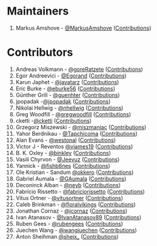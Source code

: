 # Maintainers

1. Markus Amshove - [@MarkusAmshove](https://github.com/MarkusAmshove) ([Contributions](https://github.com/MarkusAmshove/Kluent/commits?author=MarkusAmshove))

# Contributors

1. Andreas Volkmann - [@goreRatzete](https://github.com/goreRatzete) ([Contributions](https://github.com/MarkusAmshove/Kluent/commits?author=goreRatzete))
1. Egor Andreevici - [@Egorand](https://github.com/Egorand) ([Contributions](https://github.com/MarkusAmshove/Kluent/commits?author=Egorand))
1. Karun Japhet - [@javatarz](https://github.com/javatarz) ([Contributions](https://github.com/MarkusAmshove/Kluent/commits?author=javatarz))
1. Eric Burke - [@eburke56](https://github.com/eburke56) ([Contributions](https://github.com/MarkusAmshove/Kluent/commits?author=eburke56))
1. Günther Grill - [@guenhter](https://github.com/guenhter) ([Contributions](https://github.com/MarkusAmshove/Kluent/commits?author=guenhter))
1. jpopadak -[@jpopadak](https://github.com/jpopadak) ([Contributions](https://github.com/MarkusAmshove/Kluent/commits?author=jpopadak))
1. Nikolai Hellwig - [@nhellwig](https://github.com/nhellwig) ([Contributions](https://github.com/MarkusAmshove/Kluent/commits?author=nhellwig))
1. Greg Woodfill - [@gregwoodfill](https://github.com/gregwoodfill) ([Contributions](https://github.com/MarkusAmshove/Kluent/commits?author=gregwoodfill))
1. cketti -[@cketti](https://github.com/cketti) ([Contributions](https://github.com/MarkusAmshove/Kluent/commits?author=cketti))
1. Grzegorz Miszewski - [@miszmaniac](https://github.com/miszmaniac) ([Contributions](https://github.com/MarkusAmshove/Kluent/commits?author=miszmaniac))
1. Yahor Berdnikau - [@Tapchicoma](https://github.com/Tapchicoma) ([Contributions](https://github.com/MarkusAmshove/Kluent/commits?author=Tapchicoma))
1. Alan Evans - [@westonal](https://github.com/westonal) ([Contributions](https://github.com/MarkusAmshove/Kluent/commits?author=westonal))
1. Victor J - Reventos [@vjames19](https://github.com/vjames19) ([Contributions](https://github.com/MarkusAmshove/Kluent/commits?author=vjames19))
1. B. K. Oxley - [@binkley](https://github.com/binkley) ([Contributions](https://github.com/MarkusAmshove/Kluent/commits?author=binkley))
1. Vasili Chyrvon - [@Jeevuz](https://github.com/Jeevuz) ([Contributions](https://github.com/MarkusAmshove/Kluent/commits?author=Jeevuz))
1. Yannick - [@fishb6nes](https://github.com/fishb6nes) ([Contributions](https://github.com/MarkusAmshove/Kluent/commits?author=fishb6nes))
1. Ole Kristian - Sandum [@okkero](https://github.com/okkero) ([Contributions](https://github.com/MarkusAmshove/Kluent/commits?author=okkero))
1. Gabriel Aumala - [@GAumala](https://github.com/GAumala) ([Contributions](https://github.com/MarkusAmshove/Kluent/commits?author=GAumala))
1. Deconinck Alban - [@neyb](https://github.com/neyb) ([Contributions](https://github.com/MarkusAmshove/Kluent/commits?author=neyb))
1. Fabrício Rissetto - [@fabriciorissetto](https://github.com/fabriciorissetto) ([Contributions](https://github.com/MarkusAmshove/Kluent/commits?author=fabriciorissetto))
1. Vitus Ortner - [@vitusortner](https://github.com/vitusortner) ([Contributions](https://github.com/MarkusAmshove/Kluent/commits?author=vitusortner))
1. Caleb Brinkman - [@floralvikings](https://github.com/floralvikings) ([Contributions](https://github.com/MarkusAmshove/Kluent/commits?author=floralvikings))
1. Jonathan Cornaz - [@jcornaz](https://github.com/jcornaz) ([Contributions](https://github.com/MarkusAmshove/Kluent/commits?author=jcornaz))
1. Ivan Atanasov - [@IvanAtanasov89](https://github.com/IvanAtanasov89) ([Contributions](https://github.com/MarkusAmshove/Kluent/commits?author=IvanAtanasov89))
1. Ruben Gees - [@rubengees](https://github.com/rubengees) ([Contributions](https://github.com/MarkusAmshove/Kluent/commits?author=rubengees))
1. Juechen Wang - [@wangjuechen](https://github.com/wangjuechen) ([Contributions](https://github.com/MarkusAmshove/Kluent/commits?author=wangjuechen))
1. Anton Sheihman [@sheix_](https://github.com/sheix_) ([Contributions](https://github.com/MarkusAmshove/Kluent/commits?author=rubengees))
